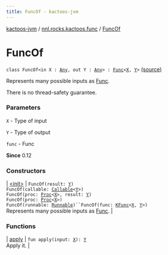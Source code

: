 ```yaml
---
title: FuncOf - kactoos-jvm
---
```


[kactoos-jvm](../../index.html) / [nnl.rocks.kactoos.func](../index.html) / [FuncOf](./index.html)

# FuncOf

`class FuncOf<in X : `[`Any`](https://kotlinlang.org/api/latest/jvm/stdlib/kotlin/-any/index.html)`, out Y : `[`Any`](https://kotlinlang.org/api/latest/jvm/stdlib/kotlin/-any/index.html)`> : `[`Func`](../../nnl.rocks.kactoos/-func/index.html)`<`[`X`](index.html#X)`, `[`Y`](index.html#Y)`>` [(source)](https://github.com/neonailol/kactoos/blob/master/kactoos-jvm/src/main/kotlin/nnl/rocks/kactoos/func/FuncOf.kt#L19)

Represents many possible inputs as [Func](../../nnl.rocks.kactoos/-func/index.html).

There is no thread-safety guarantee.

### Parameters

`X` - Type of input

`Y` - Type of output

`func` - Func

**Since**
0.12

### Constructors

| [&lt;init&gt;](-init-.html) | `FuncOf(result: `[`Y`](index.html#Y)`)`<br>`FuncOf(callable: `[`Callable`](http://docs.oracle.com/javase/8/docs/api/java/util/concurrent/Callable.html)`<`[`Y`](index.html#Y)`>)`<br>`FuncOf(proc: `[`Proc`](../../nnl.rocks.kactoos/-proc/index.html)`<`[`X`](index.html#X)`>, result: `[`Y`](index.html#Y)`)`<br>`FuncOf(proc: `[`Proc`](../../nnl.rocks.kactoos/-proc/index.html)`<`[`X`](index.html#X)`>)`<br>`FuncOf(runnable: `[`Runnable`](http://docs.oracle.com/javase/8/docs/api/java/lang/Runnable.html)`)``FuncOf(func: `[`KFunc`](../../nnl.rocks.kactoos/-k-func.html)`<`[`X`](index.html#X)`, `[`Y`](index.html#Y)`>)`<br>Represents many possible inputs as [Func](../../nnl.rocks.kactoos/-func/index.html). |

### Functions

| [apply](apply.html) | `fun apply(input: `[`X`](index.html#X)`): `[`Y`](index.html#Y)<br>Apply it. |

